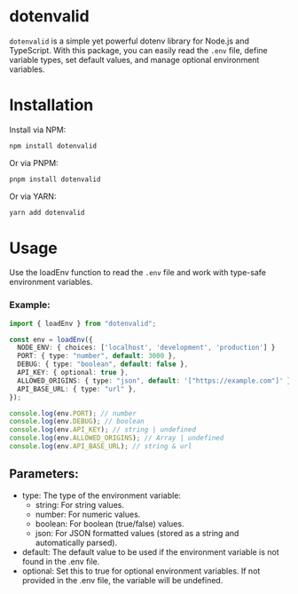 # dotenvalid

`dotenvalid` is a simple yet powerful dotenv library for Node.js and TypeScript. With this package, you can easily read the `.env` file, define variable types, set default values, and manage optional environment variables.

# Installation

Install via NPM:

```bash
npm install dotenvalid
```

Or via PNPM:

```bash
pnpm install dotenvalid
```

Or via YARN:

```bash
yarn add dotenvalid
```

# Usage

Use the loadEnv function to read the `.env` file and work with type-safe environment variables.

### Example:

```typescript
import { loadEnv } from "dotenvalid";

const env = loadEnv({
  NODE_ENV: { choices: ['localhost', 'development', 'production'] }
  PORT: { type: "number", default: 3000 },
  DEBUG: { type: "boolean", default: false },
  API_KEY: { optional: true },
  ALLOWED_ORIGINS: { type: "json", default: '["https://example.com"]' },
  API_BASE_URL: { type: "url" },
});

console.log(env.PORT); // number
console.log(env.DEBUG); // boolean
console.log(env.API_KEY); // string | undefined
console.log(env.ALLOWED_ORIGINS); // Array | undefined
console.log(env.API_BASE_URL); // string & url
```

## Parameters:

- type: The type of the environment variable:
  - string: For string values.
  - number: For numeric values.
  - boolean: For boolean (true/false) values.
  - json: For JSON formatted values (stored as a string and automatically parsed).
- default: The default value to be used if the environment variable is not found in the .env file.
- optional: Set this to true for optional environment variables. If not provided in the .env file, the variable will be undefined.
